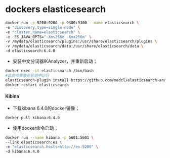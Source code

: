 # dockers elasticesearch

```bash
docker run -p 9200:9200 -p 9300:9300 --name elasticsearch \
-e "discovery.type=single-node" \
-e "cluster.name=elasticsearch" \
-e  ES_JAVA_OPTS="-Xms256m -Xmx256m" \
-v /mydata/elasticsearch/plugins:/usr/share/elasticsearch/plugins \
-v /mydata/elasticsearch/data:/usr/share/elasticsearch/data \
-d elasticsearch:6.4.0

```

- 安装中文分词器IKAnalyzer，并重新启动；

```bash
docker exec -it elasticsearch /bin/bash
#此命令需要在容器中运行
elasticsearch-plugin install https://github.com/medcl/elasticsearch-analysis-ik/releases/download/v6.4.0/elasticsearch-analysis-ik-6.4.0.zip
docker restart elasticsearch
```

#### Kibina

- 下载kibana 6.4.0的docker镜像；

```bash
docker pull kibana:6.4.0
```

- 使用docker命令启动；

```bash
docker run --name kibana -p 5601:5601 \
--link elasticsearch:es \
-e "elasticsearch.hosts=http://es:9200" \
-d kibana:6.4.0
```